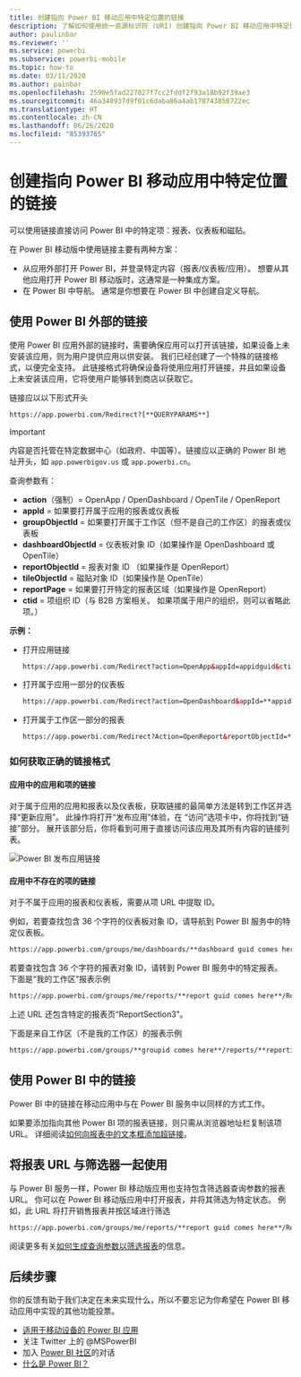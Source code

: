 ```yaml
---
title: 创建指向 Power BI 移动应用中特定位置的链接
description: 了解如何使用统一资源标识符 (URI) 创建指向 Power BI 移动应用中特定仪表板、磁贴或报表的深层链接。
author: paulinbar
ms.reviewer: ''
ms.service: powerbi
ms.subservice: powerbi-mobile
ms.topic: how-to
ms.date: 03/11/2020
ms.author: painbar
ms.openlocfilehash: 2590e5fad227027f7cc2fddf2f93a18b92f39ae3
ms.sourcegitcommit: 46a340937d9f01c6daba86a4ab178743858722ec
ms.translationtype: HT
ms.contentlocale: zh-CN
ms.lasthandoff: 06/26/2020
ms.locfileid: "85393765"
---
```

# <a name="create-a-link-to-a-specific-location-in-the-power-bi-mobile-apps"></a>创建指向 Power BI 移动应用中特定位置的链接
可以使用链接直接访问 Power BI 中的特定项：报表、仪表板和磁贴。

在 Power BI 移动版中使用链接主要有两种方案： 

* 从应用外部打开 Power BI，并登录特定内容（报表/仪表板/应用）。 想要从其他应用打开 Power BI 移动版时，这通常是一种集成方案。 
* 在 Power BI 中导航。 通常是你想要在 Power BI 中创建自定义导航。


## <a name="use-links-from-outside-of-power-bi"></a>使用 Power BI 外部的链接
使用 Power BI 应用外部的链接时，需要确保应用可以打开该链接，如果设备上未安装该应用，则为用户提供应用以供安装。 我们已经创建了一个特殊的链接格式，以便完全支持。 此链接格式将确保设备将使用应用打开链接，并且如果设备上未安装该应用，它将使用户能够转到商店以获取它。

链接应以以下形式开头  
```html
https://app.powerbi.com/Redirect?[**QUERYPARAMS**]
```

> [!IMPORTANT]
> 内容是否托管在特定数据中心（如政府、中国等）。链接应以正确的 Power BI 地址开头，如 `app.powerbigov.us` 或 `app.powerbi.cn`。   
>


查询参数有：
* **action**（强制）= OpenApp / OpenDashboard / OpenTile / OpenReport
* **appId** = 如果要打开属于应用的报表或仪表板 
* **groupObjectId** = 如果要打开属于工作区（但不是自己的工作区）的报表或仪表板
* **dashboardObjectId** = 仪表板对象 ID（如果操作是 OpenDashboard 或 OpenTile）
* **reportObjectId** = 报表对象 ID （如果操作是 OpenReport）
* **tileObjectId** = 磁贴对象 ID（如果操作是 OpenTile）
* **reportPage** = 如果要打开特定的报表区域（如果操作是 OpenReport）
* **ctid** = 项组织 ID（与 B2B 方案相关。 如果项属于用户的组织，则可以省略此项。）

**示例：**

* 打开应用链接 
  ```html
  https://app.powerbi.com/Redirect?action=OpenApp&appId=appidguid&ctid=organizationid
  ```

* 打开属于应用一部分的仪表板 
  ```html
  https://app.powerbi.com/Redirect?action=OpenDashboard&appId=**appidguid**&dashboardObjectId=**dashboardidguid**&ctid=**organizationid**
  ```

* 打开属于工作区一部分的报表
  ```html
  https://app.powerbi.com/Redirect?Action=OpenReport&reportObjectId=**reportidguid**&groupObjectId=**groupidguid**&reportPage=**ReportSectionName**
  ```

### <a name="how-to-get-the-right-link-format"></a>如何获取正确的链接格式

#### <a name="links-of-apps-and-items-in-app"></a>应用中的应用和项的链接

对于属于应用的应用和报表以及仪表板，获取链接的最简单方法是转到工作区并选择“更新应用”。 此操作将打开“发布应用”体验，在 “访问”选项卡中，你将找到“链接”部分。 展开该部分后，你将看到可用于直接访问该应用及其所有内容的链接列表。

![Power BI 发布应用链接 ](./media/mobile-apps-links/mobile-link-copy-app-links.png)

#### <a name="links-of-items-not-in-app"></a>应用中不存在的项的链接 

对于不属于应用的报表和仪表板，需要从项 URL 中提取 ID。

例如，若要查找包含 36 个字符的仪表板对象 ID，请导航到 Power BI 服务中的特定仪表板。 

```html
https://app.powerbi.com/groups/me/dashboards/**dashboard guid comes here**?ctid=**organization id comes here**`
```

若要查找包含 36 个字符的报表对象 ID，请转到 Power BI 服务中的特定报表。
下面是“我的工作区”报表示例

```html
https://app.powerbi.com/groups/me/reports/**report guid comes here**/ReportSection3?ctid=**organization id comes here**`
```
上述 URL 还包含特定的报表页“ReportSection3”。

下面是来自工作区（不是我的工作区）的报表示例

```html
https://app.powerbi.com/groups/**groupid comes here**/reports/**reportid comes here**/ReportSection1?ctid=**organizationid comes here**
```

## <a name="use-links-inside-power-bi"></a>使用 Power BI 中的链接

Power BI 中的链接在移动应用中与在 Power BI 服务中以同样的方式工作。

如果要添加指向其他 Power BI 项的报表链接，则只需从浏览器地址栏复制该项 URL。 详细阅读[如何向报表中的文本框添加超链接](https://docs.microsoft.com/power-bi/service-add-hyperlink-to-text-box)。

## <a name="use-report-url-with-filter"></a>将报表 URL 与筛选器一起使用
与 Power BI 服务一样，Power BI 移动版应用也支持包含筛选器查询参数的报表 URL。 你可以在 Power BI 移动版应用中打开报表，并将其筛选为特定状态。 例如，此 URL 将打开销售报表并按区域进行筛选

```html
https://app.powerbi.com/groups/me/reports/**report guid comes here**/ReportSection3?ctid=**organization id comes here**&filter=Store/Territory eq 'NC'
```

阅读更多有关[如何生成查询参数以筛选报表](https://docs.microsoft.com/power-bi/service-url-filters)的信息。

## <a name="next-steps"></a>后续步骤
你的反馈有助于我们决定在未来实现什么，所以不要忘记为你希望在 Power BI 移动应用中实现的其他功能投票。 

* [适用于移动设备的 Power BI 应用](mobile-apps-for-mobile-devices.md)
* 关注 Twitter 上的 @MSPowerBI
* 加入 [Power BI 社区](https://community.powerbi.com/)的对话
* [什么是 Power BI？](../../fundamentals/power-bi-overview.md)


